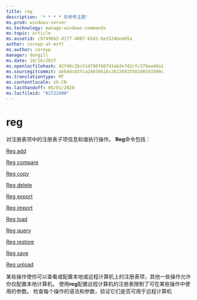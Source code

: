 ```yaml
---
title: reg
description: '* * * * 的参考主题'
ms.prod: windows-server
ms.technology: manage-windows-commands
ms.topic: article
ms.assetid: c97496b2-d1ff-4887-b5d2-6e1524be465a
author: coreyp-at-msft
ms.author: coreyp
manager: dongill
ms.date: 10/16/2017
ms.openlocfilehash: 42f40c2bc51d786f66743ab3e7d2cfc378aa4da1
ms.sourcegitcommit: ab64dc83fca28039416c26226815502d0193500c
ms.translationtype: MT
ms.contentlocale: zh-CN
ms.lasthandoff: 05/01/2020
ms.locfileid: "82722490"
---
```

# <a name="reg"></a>reg



对注册表项中的注册表子项信息和值执行操作。 **Reg**命令包括：

[Reg add](reg-add.md)

[Reg compare](reg-compare.md)

[Reg copy](reg-copy.md)

[Reg delete](reg-delete.md)

[Reg export](reg-export.md)

[Reg import](reg-import.md)

[Reg load](reg-load.md)

[Reg query](reg-query.md)

[Reg restore](reg-restore.md)

[Reg save](reg-save.md)

[Reg unload](reg-unload.md)

某些操作使你可以查看或配置本地或远程计算机上的注册表项，其他一些操作允许你仅配置本地计算机。 使用**reg**配置远程计算机的注册表限制了可在某些操作中使用的参数。 检查每个操作的语法和参数，验证它们是否可用于远程计算机